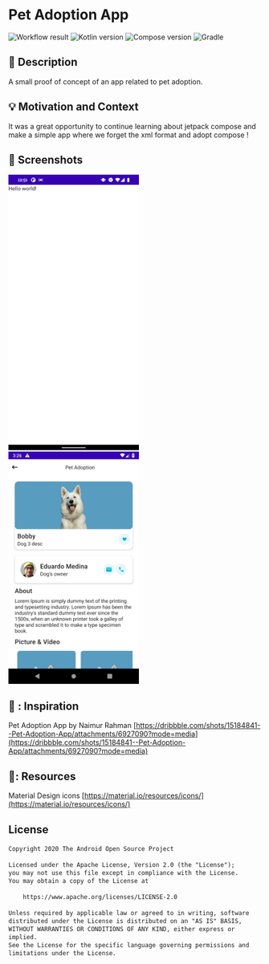 # Pet Adoption App

<!--- Replace <OWNER> with your Github Username and <REPOSITORY> with the name of your repository. -->
<!--- You can find both of these in the url bar when you open your repository in github. -->
![Workflow result](https://github.com/emedinaa/compose-challenge-week1/workflows/Check/badge.svg)
![Kotlin version](https://img.shields.io/badge/Kotlin-1.4.30-red) ![Compose version](https://img.shields.io/badge/Compose-1.0.0--beta01-blueviolet)
![Gradle](https://img.shields.io/badge/Gradle%20Plugin-7.0.0--alpha08-green)


## :scroll: Description
A small proof of concept of  an app related to pet adoption. 


## :bulb: Motivation and Context
It was a great opportunity to continue learning about jetpack compose and make a simple app where  we  forget the xml format and adopt compose !


## :camera_flash: Screenshots
<!-- You can add more screenshots here if you like -->
<img src="/results/screenshot_1.png" width="260">&emsp;<img src="/results/screenshot_2.png" width="260">

## 🐶 : Inspiration
Pet Adoption App by Naimur Rahman [https://dribbble.com/shots/15184841--Pet-Adoption-App/attachments/6927090?mode=media](https://dribbble.com/shots/15184841--Pet-Adoption-App/attachments/6927090?mode=media)

## 🎨: Resources
Material Design icons [https://material.io/resources/icons/](https://material.io/resources/icons/)

## License
```
Copyright 2020 The Android Open Source Project

Licensed under the Apache License, Version 2.0 (the "License");
you may not use this file except in compliance with the License.
You may obtain a copy of the License at

    https://www.apache.org/licenses/LICENSE-2.0

Unless required by applicable law or agreed to in writing, software
distributed under the License is distributed on an "AS IS" BASIS,
WITHOUT WARRANTIES OR CONDITIONS OF ANY KIND, either express or implied.
See the License for the specific language governing permissions and
limitations under the License.
```